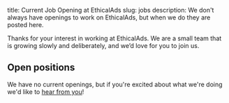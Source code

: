 title: Current Job Opening at EthicalAds
slug: jobs
description: We don't always have openings to work on EthicalAds, but when we do they are posted here.


Thanks for your interest in working at EthicalAds.
We are a small team that is growing slowly and deliberately,
and we’d love for you to join us.

Open positions
--------------

We have no current openings, but if you're excited about what we're doing
we'd like to [hear from you]({filename}/pages/contact.md)!


